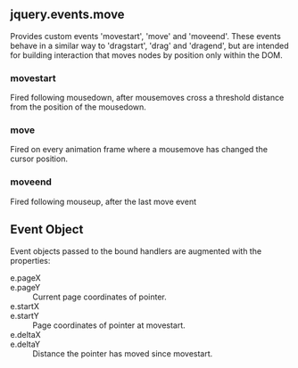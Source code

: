 <h2>jquery.events.move</h2>

<p>Provides custom events 'movestart', 'move' and 'moveend'. These events behave in a similar way to 'dragstart', 'drag' and 'dragend', but are intended for building interaction that moves nodes by position only within the DOM.</p>

<h3>movestart</h3>
<p>Fired following mousedown, after mousemoves cross a threshold distance from the position of the mousedown.</p>

<h3>move</h3>
<p>Fired on every animation frame where a mousemove has changed the cursor position.</p>

<h3>moveend</h3>
<p>Fired following mouseup, after the last move event</p>

<h2>Event Object</h2>

<p>Event objects passed to the bound handlers are augmented with the properties:</p>

<dl>
  <dt>e.pageX<br/>e.pageY</dt><dd>Current page coordinates of pointer.</dd>
  <dt>e.startX<br/>e.startY</dt><dd>Page coordinates of pointer at movestart.</dd>
  <dt>e.deltaX<br/>e.deltaY</dt><dd>Distance the pointer has moved since movestart.</dd>
</dl>